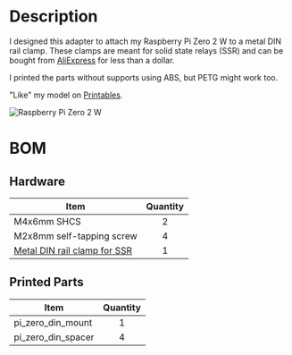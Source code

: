 # Description
I designed this adapter to attach my Raspberry Pi Zero 2 W to a metal DIN rail clamp. These clamps are meant for solid state relays (SSR) and can be bought from [AliExpress](https://a.aliexpress.com/_mPAzuSc) for less than a dollar.

I printed the parts without supports using ABS, but PETG might work too.

"Like" my model on [Printables](https://www.printables.com/model/321853-pi-zero-metal-din-clamp-adapter/files).

![Raspberry Pi Zero 2 W](https://github.com/ngzhengqin/ZQ_3D_Prints/blob/bfdce2180e5707063a4144c0d609c9557448e055/Raspberry%20Pi%20Zero%20DIN%20Mount/Images/IMG_0514.jpg)

# BOM
## Hardware
| Item                                                              | Quantity |
| ----------------------------------------------------------------- | :------: |
| M4x6mm SHCS                                                       | 2        |
| M2x8mm self-tapping screw                                         | 4        |
| [Metal DIN rail clamp for SSR](https://a.aliexpress.com/_mPAzuSc) | 1        |

## Printed Parts
| Item               | Quantity|
| ------------------ | :-----: |
| pi_zero_din_mount  | 1       |
| pi_zero_din_spacer | 4       |
